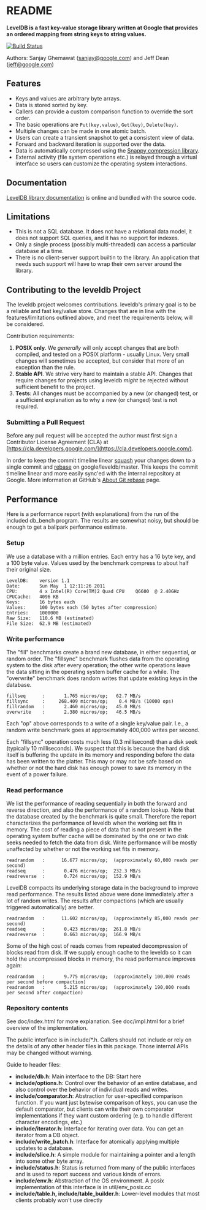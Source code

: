 # README

**LevelDB is a fast key-value storage library written at Google that provides an ordered mapping from string keys to string values.**

[![Build Status](https://travis-ci.org/google/leveldb.svg?branch=master)](https://travis-ci.org/google/leveldb)

Authors: Sanjay Ghemawat \(sanjay@google.com\) and Jeff Dean \(jeff@google.com\)

## Features

* Keys and values are arbitrary byte arrays.
* Data is stored sorted by key.
* Callers can provide a custom comparison function to override the sort order.
* The basic operations are `Put(key,value)`, `Get(key)`, `Delete(key)`.
* Multiple changes can be made in one atomic batch.
* Users can create a transient snapshot to get a consistent view of data.
* Forward and backward iteration is supported over the data.
* Data is automatically compressed using the [Snappy compression library](http://google.github.io/snappy/).
* External activity \(file system operations etc.\) is relayed through a virtual interface so users can customize the operating system interactions.

## Documentation

[LevelDB library documentation](https://rawgit.com/google/leveldb/master/doc/index.html) is online and bundled with the source code.

## Limitations

* This is not a SQL database.  It does not have a relational data model, it does not support SQL queries, and it has no support for indexes.
* Only a single process \(possibly multi-threaded\) can access a particular database at a time.
* There is no client-server support builtin to the library.  An application that needs such support will have to wrap their own server around the library.

## Contributing to the leveldb Project

The leveldb project welcomes contributions. leveldb's primary goal is to be a reliable and fast key/value store. Changes that are in line with the features/limitations outlined above, and meet the requirements below, will be considered.

Contribution requirements:

1. **POSIX only**. We _generally_ will only accept changes that are both compiled, and tested on a POSIX platform - usually Linux. Very small changes will sometimes be accepted, but consider that more of an exception than the rule.
2. **Stable API**. We strive very hard to maintain a stable API. Changes that require changes for projects using leveldb _might_ be rejected without sufficient benefit to the project.
3. **Tests**: All changes must be accompanied by a new \(or changed\) test, or a sufficient explanation as to why a new \(or changed\) test is not required.

### Submitting a Pull Request

Before any pull request will be accepted the author must first sign a Contributor License Agreement \(CLA\) at [https://cla.developers.google.com/](https://cla.developers.google.com/).

In order to keep the commit timeline linear [squash](https://git-scm.com/book/en/v2/Git-Tools-Rewriting-History#Squashing-Commits) your changes down to a single commit and [rebase](https://git-scm.com/docs/git-rebase) on google/leveldb/master. This keeps the commit timeline linear and more easily sync'ed with the internal repository at Google. More information at GitHub's [About Git rebase](https://help.github.com/articles/about-git-rebase/) page.

## Performance

Here is a performance report \(with explanations\) from the run of the included db\_bench program. The results are somewhat noisy, but should be enough to get a ballpark performance estimate.

### Setup

We use a database with a million entries. Each entry has a 16 byte key, and a 100 byte value. Values used by the benchmark compress to about half their original size.

```text
LevelDB:    version 1.1
Date:       Sun May  1 12:11:26 2011
CPU:        4 x Intel(R) Core(TM)2 Quad CPU    Q6600  @ 2.40GHz
CPUCache:   4096 KB
Keys:       16 bytes each
Values:     100 bytes each (50 bytes after compression)
Entries:    1000000
Raw Size:   110.6 MB (estimated)
File Size:  62.9 MB (estimated)
```

### Write performance

The "fill" benchmarks create a brand new database, in either sequential, or random order. The "fillsync" benchmark flushes data from the operating system to the disk after every operation; the other write operations leave the data sitting in the operating system buffer cache for a while. The "overwrite" benchmark does random writes that update existing keys in the database.

```text
fillseq      :       1.765 micros/op;   62.7 MB/s
fillsync     :     268.409 micros/op;    0.4 MB/s (10000 ops)
fillrandom   :       2.460 micros/op;   45.0 MB/s
overwrite    :       2.380 micros/op;   46.5 MB/s
```

Each "op" above corresponds to a write of a single key/value pair. I.e., a random write benchmark goes at approximately 400,000 writes per second.

Each "fillsync" operation costs much less \(0.3 millisecond\) than a disk seek \(typically 10 milliseconds\). We suspect that this is because the hard disk itself is buffering the update in its memory and responding before the data has been written to the platter. This may or may not be safe based on whether or not the hard disk has enough power to save its memory in the event of a power failure.

### Read performance

We list the performance of reading sequentially in both the forward and reverse direction, and also the performance of a random lookup. Note that the database created by the benchmark is quite small. Therefore the report characterizes the performance of leveldb when the working set fits in memory. The cost of reading a piece of data that is not present in the operating system buffer cache will be dominated by the one or two disk seeks needed to fetch the data from disk. Write performance will be mostly unaffected by whether or not the working set fits in memory.

```text
readrandom   :      16.677 micros/op;  (approximately 60,000 reads per second)
readseq      :       0.476 micros/op;  232.3 MB/s
readreverse  :       0.724 micros/op;  152.9 MB/s
```

LevelDB compacts its underlying storage data in the background to improve read performance. The results listed above were done immediately after a lot of random writes. The results after compactions \(which are usually triggered automatically\) are better.

```text
readrandom   :      11.602 micros/op;  (approximately 85,000 reads per second)
readseq      :       0.423 micros/op;  261.8 MB/s
readreverse  :       0.663 micros/op;  166.9 MB/s
```

Some of the high cost of reads comes from repeated decompression of blocks read from disk. If we supply enough cache to the leveldb so it can hold the uncompressed blocks in memory, the read performance improves again:

```text
readrandom   :       9.775 micros/op;  (approximately 100,000 reads per second before compaction)
readrandom   :       5.215 micros/op;  (approximately 190,000 reads per second after compaction)
```

### Repository contents

See doc/index.html for more explanation. See doc/impl.html for a brief overview of the implementation.

The public interface is in include/\*.h. Callers should not include or rely on the details of any other header files in this package. Those internal APIs may be changed without warning.

Guide to header files:

* **include/db.h**: Main interface to the DB: Start here
* **include/options.h**: Control over the behavior of an entire database, and also control over the behavior of individual reads and writes.
* **include/comparator.h**: Abstraction for user-specified comparison function. If you want just bytewise comparison of keys, you can use the default comparator, but clients can write their own comparator implementations if they want custom ordering \(e.g. to handle different character encodings, etc.\)
* **include/iterator.h**: Interface for iterating over data. You can get an iterator from a DB object.
* **include/write\_batch.h**: Interface for atomically applying multiple updates to a database.
* **include/slice.h**: A simple module for maintaining a pointer and a length into some other byte array.
* **include/status.h**: Status is returned from many of the public interfaces and is used to report success and various kinds of errors.
* **include/env.h**: Abstraction of the OS environment. A posix implementation of this interface is in util/env\_posix.cc
* **include/table.h, include/table\_builder.h**: Lower-level modules that most clients probably won't use directly


